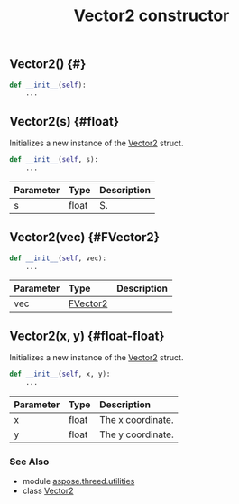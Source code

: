 ﻿---
title: Vector2 constructor
second_title: Aspose.3D for Python via .NET API References
description: 
type: docs
weight: 10
url: /python-net/aspose.threed.utilities/vector2/__init__/
is_root: false
---

## Vector2() {#}



```python
def __init__(self):
    ...
```




## Vector2(s) {#float}

Initializes a new instance of the [Vector2](/3d/python-net/aspose.threed.utilities/vector2) struct.



```python
def __init__(self, s):
    ...
```


| Parameter | Type | Description |
| :- | :- | :- |
| s | float | S. |


## Vector2(vec) {#FVector2}



```python
def __init__(self, vec):
    ...
```


| Parameter | Type | Description |
| :- | :- | :- |
| vec | [FVector2](/3d/python-net/aspose.threed.utilities/fvector2) |  |


## Vector2(x, y) {#float-float}

Initializes a new instance of the [Vector2](/3d/python-net/aspose.threed.utilities/vector2) struct.



```python
def __init__(self, x, y):
    ...
```


| Parameter | Type | Description |
| :- | :- | :- |
| x | float | The x coordinate. |
| y | float | The y coordinate. |



### See Also
* module [aspose.threed.utilities](../../)
* class [Vector2](/3d/python-net/aspose.threed.utilities/vector2)
